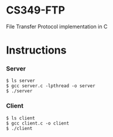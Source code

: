 # CS349-FTP
File Transfer Protocol implementation in C

Instructions
============

### Server
```
$ ls server
$ gcc server.c -lpthread -o server
$ ./server
```

### Client
```
$ ls client
$ gcc client.c -o client
$ ./client
```
